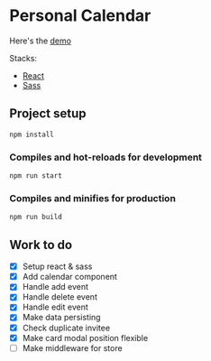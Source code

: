 # Personal Calendar

Here's the [demo](https://personal-calendar-by-andara.web.app/)

Stacks:

- [React](https://reactjs.org/)
- [Sass](https://sass-lang.com/)

## Project setup

```
npm install
```

### Compiles and hot-reloads for development

```
npm run start
```

### Compiles and minifies for production

```
npm run build
```

## Work to do

- [x] Setup react & sass
- [x] Add calendar component
- [x] Handle add event
- [x] Handle delete event
- [x] Handle edit event
- [x] Make data persisting
- [x] Check duplicate invitee
- [x] Make card modal position flexible
- [ ] Make middleware for store
